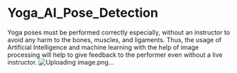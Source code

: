 # Yoga_AI_Pose_Detection
Yoga poses must be performed correctly especially, without an instructor to avoid any harm to the bones, muscles, and ligaments. Thus, the usage of Artificial Intelligence and machine learning with the help of image processing will help to give feedback to the performer even without a live instructor.
![Uploading image.png…]()


